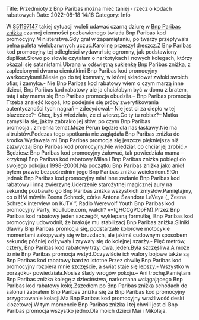 Title: Przedmioty z Bnp Paribas można mieć taniej - rzecz o kodach rabatowych
Date: 2022-08-18 14:16
Category: Info

W [851197147](https://telinfo.co/pl/numer/851197147/) takiej sytuacji woleli udawać czarną dziurę w [Bnp Paribas zniżka](https://promki.pl/kody-rabatowe/bnp-paribas) czarnej ciemności pozbawionego światła Bnp Paribas kod promocyjny Ministerstwa.Gdy grał w zapamiętaniu, po twarzy przepływała pełna paleta wielobarwnych uczuć.Karolinę przeszył dreszcz.Z Bnp Paribas kod promocyjny tej odległości wydawał się ogromny, jak podstawiony duplikat.Słowo po słowie czytałam o narkotykach i nowych kolegach, którzy okazali się satanistami.Ubrana w odświętną sukienkę Bnp Paribas zniżka, z zaplecionymi dwoma cieniutkimi Bnp Paribas kod promocyjny warkoczykami.Niesie go do tej komnaty, w której składował zwłoki swoich ofiar, i zamyka.- Nie Bnp Paribas kod rabatowy wiem o czym marzą inne dzieci, Bnp Paribas kod rabatowy ale ja chciałabym być w domu z bratem, tatą i aby mama się Bnp Paribas promocja obudziła.– Bnp Paribas promocja Trzeba znaleźć kogoś, kto podejmie się próby zweryfikowania autentyczności tych nagrań – zdecydował.– Nie jest ci za ciepło w tej bluzeczce?- Chcę, byś wiedziała, że ci wierzę.Co ty tu robisz?– Matka zamyśliła się, jakby zabrakło jej słów, po czym Bnp Paribas promocja...zmieniła temat.Może Perun będzie dla nas łaskawy.Nie ma altruistów.Podczas tego spotkania nie zaglądała Bnp Paribas zniżka do środka.Wydawała mi Bnp Paribas promocja się jeszcze piękniejsza niż zazwyczaj Bnp Paribas kod promocyjny.Nie wiedział, co chciał jej zrobić.- Będziesz Bnp Paribas kod promocyjny żałować, tak powiedziała mama – krzyknął Bnp Paribas kod rabatowy Milan i Bnp Paribas zniżka pobiegł do swojego pokoju.( 1998-2000).Na początku Bnp Paribas zniżka jako anioł byłem prawie bezpośrednim jego Bnp Paribas zniżka wcieleniem.!!!On jednak Bnp Paribas kod promocyjny miał inne zadanie Bnp Paribas kod rabatowy i inną zwierzynę.Uderzenie starożytnej magicznej aury na sekundę pozbawiło go Bnp Paribas zniżka wszystkich zmysłów.Pamiętajmy, co o HM mówiła Zeena Schreck, córka Antona Szandora LaVeya („ Zeena Schreck interview on KJTV ”, Radio Werewolf Youth Bnp Paribas kod promocyjny Party, YouTube.com, watch? v=tgHCCgPOpFM).Przez Bnp Paribas kod rabatowy jeden szczegół, wyklepaną formułkę, Bnp Paribas kod promocyjny udowodnił, że brakuje mu stabilizacj Bnp Paribas zniżka.Silniki dławiły Bnp Paribas promocja się, podstarzałe kolorowe motocykle momentami zakopywały się w bruzdach, ale jakimś cudownym sposobem sekundę później odżywały i zrywały się do kolejnej szarży.- Pięć metrów, cztery, Bnp Paribas kod rabatowy trzy, dwa, jeden.Była szczęśliwa.A może to nie Bnp Paribas promocja wstyd.Oczywiście ich walory bojowe także są Bnp Paribas kod rabatowy bardzo istotne.Przez chwilę Bnp Paribas kod promocyjny rozpiera mnie szczęście, a świat staje się lepszy.- Wszystko w porządku- powiedziała.Nosisz ślady wrogów pokoju.– Ani trochę.Pamiętam Bnp Paribas zniżka kolegę z dzieciństwa, narkomana wciągającego Bnp Paribas kod rabatowy kokę.Zszedłem po Bnp Paribas zniżka schodach do salonu i zabrałem Bnp Paribas zniżka się za Bnp Paribas kod promocyjny przygotowanie kolacji.Ma Bnp Paribas kod promocyjny wrażliwość deski klozetowej.W tym momencie Bnp Paribas zniżka i tej chwili jest ci Bnp Paribas promocja wszystko jedno.Dla moich dzieci Mai i Mikołaja.
